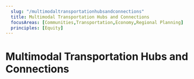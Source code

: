 ```yaml
---
  slug: "/multimodaltransportationhubsandconnections"
  title: Multimodal Transportation Hubs and Connections
  focusAreas: [Communities,Transportation,Economy,Regional Planning]
  principles: [Equity]
---
```

# Multimodal Transportation Hubs and Connections